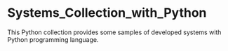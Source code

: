 # Systems_Collection_with_Python
This Python collection provides some samples of developed systems with Python programming language. 
